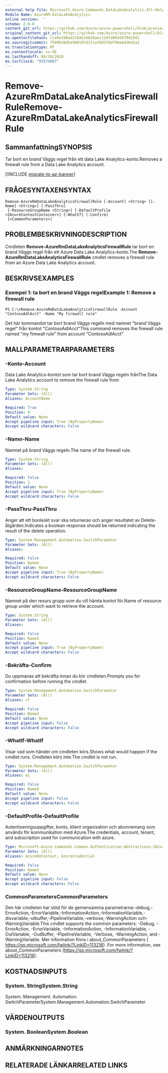 ```yaml
---
external help file: Microsoft.Azure.Commands.DataLakeAnalytics.dll-Help.xml
Module Name: AzureRM.DataLakeAnalytics
online version: ''
schema: 2.0.0
content_git_url: https://github.com/Azure/azure-powershell/blob/preview/src/ResourceManager/DataLakeAnalytics/Commands.DataLakeAnalytics/help/Remove-AzureRmDataLakeAnalyticsFirewallRule.md
original_content_git_url: https://github.com/Azure/azure-powershell/blob/preview/src/ResourceManager/DataLakeAnalytics/Commands.DataLakeAnalytics/help/Remove-AzureRmDataLakeAnalyticsFirewallRule.md
ms.openlocfilehash: cca9a398ad216de1bb28aac128fd9642b79d2dd2
ms.sourcegitcommit: f599b50d5e980197d1fca769378df90a842b42a1
ms.translationtype: MT
ms.contentlocale: sv-SE
ms.lasthandoff: 08/20/2020
ms.locfileid: "93574687"
---
```

# <span data-ttu-id="ed64e-101">Remove-AzureRmDataLakeAnalyticsFirewallRule</span><span class="sxs-lookup"><span data-stu-id="ed64e-101">Remove-AzureRmDataLakeAnalyticsFirewallRule</span></span>

## <span data-ttu-id="ed64e-102">Sammanfattning</span><span class="sxs-lookup"><span data-stu-id="ed64e-102">SYNOPSIS</span></span>
<span data-ttu-id="ed64e-103">Tar bort en brand Väggs regel från ett data Lake Analytics-konto.</span><span class="sxs-lookup"><span data-stu-id="ed64e-103">Removes a firewall rule from a Data Lake Analytics account.</span></span>

[!INCLUDE [migrate-to-az-banner](../../includes/migrate-to-az-banner.md)]

## <span data-ttu-id="ed64e-104">FRÅGESYNTAXEN</span><span class="sxs-lookup"><span data-stu-id="ed64e-104">SYNTAX</span></span>

```
Remove-AzureRmDataLakeAnalyticsFirewallRule [-Account] <String> [[-Name] <String>] [-PassThru]
 [-ResourceGroupName <String>] [-DefaultProfile <IAzureContextContainer>] [-WhatIf] [-Confirm]
 [<CommonParameters>]
```

## <span data-ttu-id="ed64e-105">PROBLEMBESKRIVNING</span><span class="sxs-lookup"><span data-stu-id="ed64e-105">DESCRIPTION</span></span>
<span data-ttu-id="ed64e-106">Cmdleten **Remove-AzureRmDataLakeAnalyticsFirewallRule** tar bort en brand Väggs regel från ett Azure Data Lake Analytics-konto.</span><span class="sxs-lookup"><span data-stu-id="ed64e-106">The **Remove-AzureRmDataLakeAnalyticsFirewallRule** cmdlet removes a firewall rule from an Azure Data Lake Analytics account.</span></span>

## <span data-ttu-id="ed64e-107">BESKRIVS</span><span class="sxs-lookup"><span data-stu-id="ed64e-107">EXAMPLES</span></span>

### <span data-ttu-id="ed64e-108">Exempel 1: ta bort en brand Väggs regel</span><span class="sxs-lookup"><span data-stu-id="ed64e-108">Example 1: Remove a firewall rule</span></span>
```
PS C:\>Remove-AzureRmDataLakeAnalyticsFirewallRule -Account "ContosoAdlAcct" -Name "My firewall rule"
```

<span data-ttu-id="ed64e-109">Det här kommandot tar bort brand Väggs regeln med namnet "brand Väggs regel" från kontot "ContosoAdlAcct"</span><span class="sxs-lookup"><span data-stu-id="ed64e-109">This command removes the firewall rule named "my firewall rule" from account "ContosoAdlAcct"</span></span>

## <span data-ttu-id="ed64e-110">MALLPARAMETRAR</span><span class="sxs-lookup"><span data-stu-id="ed64e-110">PARAMETERS</span></span>

### <span data-ttu-id="ed64e-111">-Konto</span><span class="sxs-lookup"><span data-stu-id="ed64e-111">-Account</span></span>
<span data-ttu-id="ed64e-112">Data Lake Analytics-kontot som tar bort brand Väggs regeln från</span><span class="sxs-lookup"><span data-stu-id="ed64e-112">The Data Lake Analytics account to remove the firewall rule from</span></span>

```yaml
Type: System.String
Parameter Sets: (All)
Aliases: AccountName

Required: True
Position: 0
Default value: None
Accept pipeline input: True (ByPropertyName)
Accept wildcard characters: False
```

### <span data-ttu-id="ed64e-113">-Namn</span><span class="sxs-lookup"><span data-stu-id="ed64e-113">-Name</span></span>
<span data-ttu-id="ed64e-114">Namnet på brand Väggs regeln.</span><span class="sxs-lookup"><span data-stu-id="ed64e-114">The name of the firewall rule.</span></span>

```yaml
Type: System.String
Parameter Sets: (All)
Aliases: 

Required: False
Position: 1
Default value: None
Accept pipeline input: True (ByPropertyName)
Accept wildcard characters: False
```

### <span data-ttu-id="ed64e-115">-PassThru</span><span class="sxs-lookup"><span data-stu-id="ed64e-115">-PassThru</span></span>
<span data-ttu-id="ed64e-116">Anger att ett booleskt svar ska returneras och anger resultatet av Delete-åtgärden.</span><span class="sxs-lookup"><span data-stu-id="ed64e-116">Indicates a boolean response should be returned indicating the result of the delete operation.</span></span>

```yaml
Type: System.Management.Automation.SwitchParameter
Parameter Sets: (All)
Aliases: 

Required: False
Position: Named
Default value: None
Accept pipeline input: True (ByPropertyName)
Accept wildcard characters: False
```

### <span data-ttu-id="ed64e-117">-ResourceGroupName</span><span class="sxs-lookup"><span data-stu-id="ed64e-117">-ResourceGroupName</span></span>
<span data-ttu-id="ed64e-118">Namnet på den resurs grupp som du vill hämta kontot för.</span><span class="sxs-lookup"><span data-stu-id="ed64e-118">Name of resource group under which want to retrieve the account.</span></span>

```yaml
Type: System.String
Parameter Sets: (All)
Aliases: 

Required: False
Position: Named
Default value: None
Accept pipeline input: True (ByPropertyName)
Accept wildcard characters: False
```

### <span data-ttu-id="ed64e-119">-Bekräfta</span><span class="sxs-lookup"><span data-stu-id="ed64e-119">-Confirm</span></span>
<span data-ttu-id="ed64e-120">Du uppmanas att bekräfta innan du kör cmdleten.</span><span class="sxs-lookup"><span data-stu-id="ed64e-120">Prompts you for confirmation before running the cmdlet.</span></span>

```yaml
Type: System.Management.Automation.SwitchParameter
Parameter Sets: (All)
Aliases: cf

Required: False
Position: Named
Default value: None
Accept pipeline input: False
Accept wildcard characters: False
```

### <span data-ttu-id="ed64e-121">-WhatIf</span><span class="sxs-lookup"><span data-stu-id="ed64e-121">-WhatIf</span></span>
<span data-ttu-id="ed64e-122">Visar vad som händer om cmdleten körs.</span><span class="sxs-lookup"><span data-stu-id="ed64e-122">Shows what would happen if the cmdlet runs.</span></span>
<span data-ttu-id="ed64e-123">Cmdleten körs inte.</span><span class="sxs-lookup"><span data-stu-id="ed64e-123">The cmdlet is not run.</span></span>

```yaml
Type: System.Management.Automation.SwitchParameter
Parameter Sets: (All)
Aliases: wi

Required: False
Position: Named
Default value: None
Accept pipeline input: False
Accept wildcard characters: False
```

### <span data-ttu-id="ed64e-124">-DefaultProfile</span><span class="sxs-lookup"><span data-stu-id="ed64e-124">-DefaultProfile</span></span>
<span data-ttu-id="ed64e-125">Autentiseringsuppgifter, konto, klient organisation och abonnemang som används för kommunikation med Azure.</span><span class="sxs-lookup"><span data-stu-id="ed64e-125">The credentials, account, tenant, and subscription used for communication with azure.</span></span>

```yaml
Type: Microsoft.Azure.Commands.Common.Authentication.Abstractions.IAzureContextContainer
Parameter Sets: (All)
Aliases: AzureRmContext, AzureCredential

Required: False
Position: Named
Default value: None
Accept pipeline input: False
Accept wildcard characters: False
```

### <span data-ttu-id="ed64e-126">CommonParameters</span><span class="sxs-lookup"><span data-stu-id="ed64e-126">CommonParameters</span></span>
<span data-ttu-id="ed64e-127">Den här cmdleten har stöd för de gemensamma parametrarna:-debug,-ErrorAction,-ErrorVariable,-InformationAction,-InformationVariable,-disvariable,-utbuffer,-PipelineVariable,-verbose,-WarningAction och-WarningVariable.</span><span class="sxs-lookup"><span data-stu-id="ed64e-127">This cmdlet supports the common parameters: -Debug, -ErrorAction, -ErrorVariable, -InformationAction, -InformationVariable, -OutVariable, -OutBuffer, -PipelineVariable, -Verbose, -WarningAction, and -WarningVariable.</span></span> <span data-ttu-id="ed64e-128">Mer information finns i about_CommonParameters ( https://go.microsoft.com/fwlink/?LinkID=113216) .</span><span class="sxs-lookup"><span data-stu-id="ed64e-128">For more information, see about_CommonParameters (https://go.microsoft.com/fwlink/?LinkID=113216).</span></span>

## <span data-ttu-id="ed64e-129">KOSTNADS</span><span class="sxs-lookup"><span data-stu-id="ed64e-129">INPUTS</span></span>

### <span data-ttu-id="ed64e-130">System. String</span><span class="sxs-lookup"><span data-stu-id="ed64e-130">System.String</span></span>
<span data-ttu-id="ed64e-131">System. Management. Automation. SwitchParameter</span><span class="sxs-lookup"><span data-stu-id="ed64e-131">System.Management.Automation.SwitchParameter</span></span>

## <span data-ttu-id="ed64e-132">VÄRDEN</span><span class="sxs-lookup"><span data-stu-id="ed64e-132">OUTPUTS</span></span>

### <span data-ttu-id="ed64e-133">System. Boolean</span><span class="sxs-lookup"><span data-stu-id="ed64e-133">System.Boolean</span></span>

## <span data-ttu-id="ed64e-134">ANMÄRKNINGAR</span><span class="sxs-lookup"><span data-stu-id="ed64e-134">NOTES</span></span>

## <span data-ttu-id="ed64e-135">RELATERADE LÄNKAR</span><span class="sxs-lookup"><span data-stu-id="ed64e-135">RELATED LINKS</span></span>

